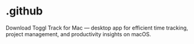 # .github
Download Toggl Track for Mac — desktop app for efficient time tracking, project management, and productivity insights on macOS.
